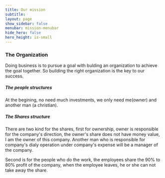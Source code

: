 ```yaml
---
title: Our mission
subtitle: 
layout: page
show_sidebar: false
menubar: mission-menubar
hide_hero: false
hero_height: is-small
---
```


### The Organization

Doing business is to pursue a goal with bulding an organization to achieve the goal together. So building the right organization is the key to our success.

##### The people structures

At the begining, no need much investments, we only need me(owner) and another man (a christian).

##### The Shares structure

There are two kind for the shares, first for ownership, owner is responsible for the company's direction, the owner's share does not have money value, I am the owner of this company. Another man who is responsible for company's dialy operation under company's expense will be a manager of the company.

Second is for the people who do the work, the employees share the 90% to 80% profit of the company, when the employee leaves, he or she can not take away the share.
